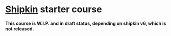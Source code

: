 
# [Shipkin](http://www.shipk.in/) starter course

__This course is W.I.P. and in draft status, depending on shipkin v6, which is not released.__



